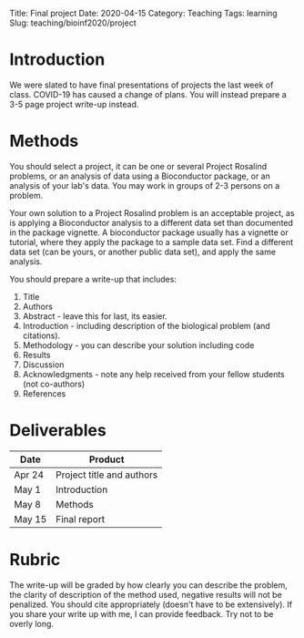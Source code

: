 Title: Final project
Date: 2020-04-15
Category: Teaching
Tags: learning
Slug: teaching/bioinf2020/project

# Introduction

We were slated to have final presentations of projects the last week of class. COVID-19 has caused a change of plans. You will instead prepare a 3-5 page project write-up instead.

# Methods

You should select a project, it can be one or several Project Rosalind problems, or an analysis of data using a Bioconductor package, or an analysis of your lab's data. You may work in groups of 2-3 persons on a problem.

Your own solution to a Project Rosalind problem is an acceptable project, as is applying a Bioconductor analysis to a different data set than documented in the package vignette. A bioconductor package usually has a vignette or tutorial, where they apply the package to a sample data set. Find a different data set (can be yours, or another public data set), and apply the same analysis.

You should prepare a write-up that includes:

1. Title
1. Authors
1. Abstract - leave this for last, its easier.
1. Introduction - including description of the biological problem (and citations).
1. Methodology - you can describe your solution including code
1. Results
1. Discussion
1. Acknowledgments - note any help received from your fellow students (not co-authors)
1. References

# Deliverables

| Date   | Product                   |
|--------|---------------------------|
| Apr 24 | Project title and authors |
| May 1  | Introduction              |
| May 8  | Methods                   |
| May 15 | Final report              |

# Rubric

The write-up will be graded by how clearly you can describe the problem, the clarity of description of the method used, negative results will not be penalized. You should cite appropriately (doesn't have to be extensively). If you share your write up with me, I can provide feedback. Try not to be overly long.

